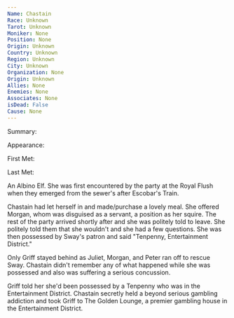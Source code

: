 ```yaml
---
Name: Chastain
Race: Unknown
Tarot: Unknown
Moniker: None
Position: None
Origin: Unknown
Country: Unknown
Region: Unknown
City: Unknown
Organization: None
Origin: Unknown
Allies: None
Enemies: None
Associates: None
isDead: False
Cause: None
---
```

Summary:

Appearance: 

First Met: 

Last Met: 

An Albino Elf. She was first encountered by the party at the Royal Flush when they emerged from the sewer's after Escobar's Train.

Chastain had let herself in and made/purchase a lovely meal. She offered Morgan, whom was disguised as a servant, a position as her squire. The rest of the party arrived shortly after and she was politely told to leave. She politely told them that she wouldn't and she had a few questions. She was then possessed by Sway's patron and said "Tenpenny, Entertainment District."

Only Griff stayed behind as Juliet, Morgan, and Peter ran off to rescue Sway. Chastain didn't remember any of what happened while she was possessed and also was suffering a serious concussion. 

Griff told her she'd been possessed by a Tenpenny who was in the Entertainment District. Chastain secretly held a beyond serious gambling addiction and took Griff to The Golden Lounge, a premier gambling house in the Entertainment District. 